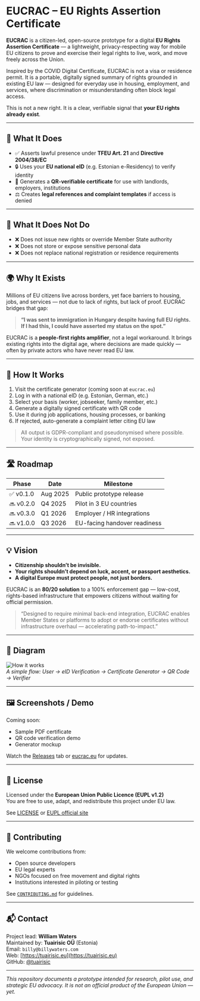 # EUCRAC – EU Rights Assertion Certificate

**EUCRAC** is a citizen-led, open-source prototype for a digital **EU Rights Assertion Certificate** — a lightweight, privacy-respecting way for mobile EU citizens to prove and exercise their legal rights to live, work, and move freely across the Union.

Inspired by the COVID Digital Certificate, EUCRAC is not a visa or residence permit. It is a portable, digitally signed summary of rights grounded in existing EU law — designed for everyday use in housing, employment, and services, where discrimination or misunderstanding often block legal access.

This is not a new right. It is a clear, verifiable signal that **your EU rights already exist**.

---

## 🔧 What It Does

- ✅ Asserts lawful presence under **TFEU Art. 21** and **Directive 2004/38/EC**
- 🔒 Uses your **EU national eID** (e.g. Estonian e-Residency) to verify identity
- 🧾 Generates a **QR-verifiable certificate** for use with landlords, employers, institutions
- ⚖️ Creates **legal references and complaint templates** if access is denied

---

## 🚫 What It Does Not Do

- ❌ Does not issue new rights or override Member State authority
- ❌ Does not store or expose sensitive personal data
- ❌ Does not replace national registration or residence requirements

---

## 🌍 Why It Exists

Millions of EU citizens live across borders, yet face barriers to housing, jobs, and services — not due to lack of rights, but lack of proof. EUCRAC bridges that gap:

> **“I was sent to immigration in Hungary despite having full EU rights. If I had this, I could have asserted my status on the spot.”**

EUCRAC is a **people-first rights amplifier**, not a legal workaround. It brings existing rights into the digital age, where decisions are made quickly — often by private actors who have never read EU law.

---

## 🔄 How It Works

1. Visit the certificate generator (coming soon at `eucrac.eu`)
2. Log in with a national eID (e.g. Estonian, German, etc.)
3. Select your basis (worker, jobseeker, family member, etc.)
4. Generate a digitally signed certificate with QR code
5. Use it during job applications, housing processes, or banking
6. If rejected, auto-generate a complaint letter citing EU law

> All output is GDPR-compliant and pseudonymised where possible. Your identity is cryptographically signed, not exposed.

---

## 🛣 Roadmap

| Phase       | Date        | Milestone |
|-------------|-------------|-----------|
| ✅ v0.1.0    | Aug 2025    | Public prototype release |
| 🔜 v0.2.0    | Q4 2025     | Pilot in 3 EU countries |
| 🔜 v0.3.0    | Q1 2026     | Employer / HR integrations |
| 🔜 v1.0.0    | Q3 2026     | EU-facing handover readiness |

---

## 💡 Vision

- **Citizenship shouldn’t be invisible.**
- **Your rights shouldn’t depend on luck, accent, or passport aesthetics.**
- **A digital Europe must protect people, not just borders.**

EUCRAC is an **80/20 solution** to a 100% enforcement gap — low-cost, rights-based infrastructure that empowers citizens without waiting for official permission.

> “Designed to require minimal back-end integration, EUCRAC enables Member States or platforms to adopt or endorse certificates without infrastructure overhaul — accelerating path-to-impact.”

---

## 📘 Diagram

![How it works](./docs/eucrac-diagram.png)  
*A simple flow: User → eID Verification → Certificate Generator → QR Code → Verifier*

---

## 🖼 Screenshots / Demo

Coming soon:  
- Sample PDF certificate  
- QR code verification demo  
- Generator mockup

Watch the [Releases](https://github.com/YOUR_REPO/releases) tab or [eucrac.eu](https://eucrac.eu) for updates.

---

## 📜 License

Licensed under the **European Union Public Licence (EUPL v1.2)**  
You are free to use, adapt, and redistribute this project under EU law.

See [LICENSE](./LICENSE) or [EUPL official site](https://joinup.ec.europa.eu/collection/eupl/eupl-text-eupl-12)

---

## 🤝 Contributing

We welcome contributions from:
- Open source developers
- EU legal experts
- NGOs focused on free movement and digital rights
- Institutions interested in piloting or testing

See [`CONTRIBUTING.md`](./CONTRIBUTING.md) for guidelines.

---

## 📬 Contact

Project lead: **William Waters**  
Maintained by: **Tuairisic OÜ** (Estonia)  
Email: `billy@billywaters.com`  
Web: [https://tuairisic.eu](https://tuairisic.eu)  
GitHub: [@tuairisic](https://github.com/tuairisic)

---

*This repository documents a prototype intended for research, pilot use, and strategic EU advocacy. It is not an official product of the European Union — yet.*
